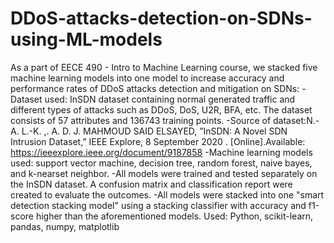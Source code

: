 # DDoS-attacks-detection-on-SDNs-using-ML-models
As a part of EECE 490 - Intro to Machine Learning course, we stacked five machine learning models into one model to increase accuracy and performance rates of DDoS attacks detection and mitigation on SDNs:
-Dataset used: InSDN dataset containing normal generated traffic and different types of attacks such as DDoS, DoS, U2R, BFA, etc. The dataset consists of 57 attributes and 136743 training points.
-Source of dataset:N.-A. L.-K. ,. A. D. J. MAHMOUD SAID ELSAYED, ”InSDN: A Novel SDN Intrusion Dataset,” IEEE Explore, 8 September 2020 . [Online].Available: https://ieeexplore.ieee.org/document/9187858
-Machine learning models used: support vector machine, decision tree, random forest, naive bayes, and k-nearset neighbor.
-All models were trained and tested separately on the InSDN dataset. A confusion matrix and classification report were created to evaluate the outcomes.
-All models were stacked into one "smart detection stacking model" using a stacking classifier with accuracy and f1-score higher than the aforementioned models.
Used: Python, scikit-learn, pandas, numpy, matplotlib
